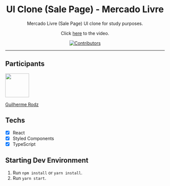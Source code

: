 <h1 align="center">
UI Clone (Sale Page) - Mercado Livre
</h1>

<p align="center">Mercado Livre (Sale Page) UI clone for study purposes.</p>
<p align="center">Click <a href="https://www.youtube.com/watch?v=APs_xQ2hUOE">here</a> to the video.</p>

<p align="center">
  <a href="https://github.com/rocketseat-content/youtube-clone-mercadolivre/graphs/contributors">
    <img src="https://img.shields.io/github/contributors/rocketseat-content/youtube-clone-mercadolivrecolor=%236633cc&logoColor=%236633cc&style=flat" alt="Contributors">
  </a>
</p>

<hr>

## Participants

[<img src="https://avatars3.githubusercontent.com/u/10366880?s=460&v=4" width="75px;"/>](https://github.com/guilhermerodz)

[Guilherme Rodz](https://github.com/guilhermerodz)

## Techs

- [x] React
- [x] Styled Components
- [x] TypeScript

## Starting Dev Environment

1. Run `npm install` or `yarn install`.<br />
2. Run `yarn start`.<br />
